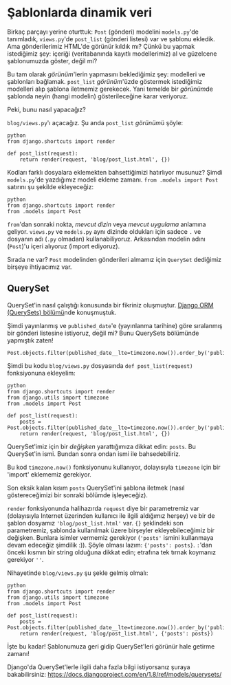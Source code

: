 # Şablonlarda dinamik veri

Birkaç parçayı yerine oturttuk: `Post` (gönderi) modelini `models.py`'de tanımladık, `views.py`'de `post_list` (gönderi listesi) var ve şablonu ekledik. Ama gönderilerimiz HTML'de görünür kıldık mı? Çünkü bu yapmak istediğimiz şey: içeriği (veritabanında kayıtlı modellerimiz) al ve güzelcene şablonumuzda göster, değil mi?

Bu tam olarak *görünüm*'lerin yapmasını beklediğimiz şey: modelleri ve şablonları bağlamak. `post_list` *görünüm*'üzde göstermek istediğimiz modelleri alıp şablona iletmemiz gerekecek. Yani temelde bir *görünüm*de şablonda neyin (hangi modelin) gösterileceğine karar veriyoruz.

Peki, bunu nasıl yapacağız?

`blog/views.py`'ı açacağız. Şu anda `post_list` *görünüm*ü şöyle:

    python
    from django.shortcuts import render
    
    def post_list(request):
        return render(request, 'blog/post_list.html', {})
    

Kodları farklı dosyalara eklemekten bahsettiğimizi hatırlıyor musunuz? Şimdi `models.py`'de yazdığımız modeli ekleme zamanı. `from .models import Post` satırını şu şekilde ekleyeceğiz:

    python
    from django.shortcuts import render
    from .models import Post
    

`from`'dan sonraki nokta, *mevcut dizin* veya *mevcut uygulama* anlamına geliyor. `views.py` ve `models.py` aynı dizinde oldukları için sadece `.` ve dosyanın adı (`.py` olmadan) kullanabiliyoruz. Arkasından modelin adını (`Post`)'u içeri alıyoruz (import ediyoruz).

Sırada ne var? `Post` modelinden gönderileri almamız için `QuerySet` dediğimiz birşeye ihtiyacımız var.

## QuerySet

QuerySet'in nasıl çalıştığı konusunda bir fikriniz oluşmuştur. [Django ORM (QuerySets) bölümü][1]nde konuşmuştuk.

 [1]: ../django_orm/README.md

Şimdi yayınlanmış ve `published_date`'e (yayınlanma tarihine) göre sıralanmış bir gönderi listesine istiyoruz, değil mi? Bunu QuerySets bölümünde yapmıştık zaten!

    Post.objects.filter(published_date__lte=timezone.now()).order_by('published_date')
    

Şimdi bu kodu `blog/views.py` dosyasında `def post_list(request)` fonksiyonuna ekleyelim:

    python
    from django.shortcuts import render
    from django.utils import timezone
    from .models import Post
    
    def post_list(request):
        posts = Post.objects.filter(published_date__lte=timezone.now()).order_by('published_date')
        return render(request, 'blog/post_list.html', {})
    

QuerySet'imiz için bir *değişken* yarattığımıza dikkat edin: `posts`. Bu QuerySet'in ismi. Bundan sonra ondan ismi ile bahsedebiliriz.

Bu kod `timezone.now()` fonksiyonunu kullanıyor, dolayısıyla `timezone` için bir 'import' eklememiz gerekiyor.

Son eksik kalan kısım `posts` QuerySet'ini şablona iletmek (nasıl göstereceğimizi bir sonraki bölümde işleyeceğiz).

`render` fonksiyonunda halihazırda `request` diye bir parametremiz var (dolayısıyla Internet üzerinden kullanıcı ile ilgili aldığımız herşey) ve bir de şablon dosyamız `'blog/post_list.html'` var. `{}` şeklindeki son parametremiz, şablonda kullanılmak üzere birşeyler ekleyebileceğimiz bir değişken. Bunlara isimler vermemiz gerekiyor (`'posts'` ismini kullanmaya devam edeceğiz şimdilik :)). Şöyle olması lazım: `{'posts': posts}`. `:`'dan önceki kısmın bir string olduğuna dikkat edin; etrafına tek tırnak koymanız gerekiyor `''`.

Nihayetinde `blog/views.py` şu şekle gelmiş olmalı:

    python
    from django.shortcuts import render
    from django.utils import timezone
    from .models import Post
    
    def post_list(request):
        posts = Post.objects.filter(published_date__lte=timezone.now()).order_by('published_date')
        return render(request, 'blog/post_list.html', {'posts': posts})
    

İşte bu kadar! Şablonumuza geri gidip QuerySet'leri görünür hale getirme zamanı!

Django'da QuerySet'lerle ilgili daha fazla bilgi istiyorsanız şuraya bakabilirsiniz: https://docs.djangoproject.com/en/1.8/ref/models/querysets/